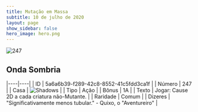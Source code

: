 ```yaml
---
title: Mutação em Massa
subtitle: 10 de julho de 2020
layout: page
show_sidebar: false
hero_image: hero.png
---
```


![247](https://cdn.keyforgegame.com/media/card_front/pt/479_247_G74Q29FFXW6C_pt.png)

## Onda Sombria

|----|----|
| ID | 5a6a6b39-f289-42c8-8552-41c5fdd3ca1f |
| Número | 247 |
| Casa | ![Shadows](https://archonarcana.com/images/thumb/e/ee/Shadows.png/22px-Shadows.png "Sombras") |
| Tipo | Ação |
| Bônus | 1A |
| Texto | Jogar: Cause 2D a cada criatura  não-Mutante. |
| Raridade | Comum |
| Dizeres | "Significativamente menos tubular."  - Quixo, o "Aventureiro" |
